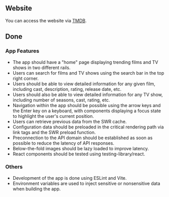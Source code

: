## Website

You can access the website via [TMDB](https://luzhaigo.github.io/TMDB/).

## Done

### App Features

- The app should have a "home" page displaying trending films and TV shows in two different rails.
- Users can search for films and TV shows using the search bar in the top right corner.
- Users should be able to view detailed information for any given film, including cast, description, rating, release date, etc.
- Users should also be able to view detailed information for any TV show, including number of seasons, cast, rating, etc.
- Navigation within the app should be possible using the arrow keys and the Enter key on a keyboard, with components displaying a focus state to highlight the user's current position.
- Users can retrieve previous data from the SWR cache.
- Configuration data should be preloaded in the critical rendering path via link tags and the SWR preload function.
- Preconnection to the API domain should be established as soon as possible to reduce the latency of API responses.
- Below-the-fold images should be lazy loaded to improve latency.
- React components should be tested using testing-library/react.

### Others

- Development of the app is done using ESLint and Vite.
- Environment variables are used to inject sensitive or nonsensitive data when building the app.
